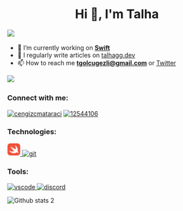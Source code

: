 <h1 align="center">Hi 👋, I'm Talha</h1>


![](https://komarev.com/ghpvc/?username=talhagg&style=flat-square)

- 🔭 I’m currently working on [**Swift**](https://github.com/talhagg/100DaysOfSwift) 
- 📝 I regularly write articles on [talhagg.dev](https://talhagg.dev)
- 📫 How to reach me **tgolcugezli@gmail.com** or [Twitter](https://twitter.com/mrtalhagg)

[![](https://img.shields.io/twitter/follow/mrtalhagg?style=social)](https://www.twitter.com/mrtalhagg)

<h3 align="left">Connect with me:</h3>
<p align="left">
<a href="https://linkedin.com/in/talhagg" target="blank" rel=”noopener”><img align="center" src="https://velanovascular.com/wp-content/uploads/2020/06/LinkedIn.png" alt="cengizcmataraci" height="30" width="30" /></a>
<a href="https://stackoverflow.com/users/16009017/talhagg" target="blank" rel=”noopener”><img align="center" src="https://upload.wikimedia.org/wikipedia/commons/thumb/e/ef/Stack_Overflow_icon.svg/768px-Stack_Overflow_icon.svg.png" alt="12544106" height="45" width="45" /></a>
</p>

<h3 align="left">Technologies:</h3>
<p align="left"> 
<a href="https://developer.apple.com/swift/" target="_blank" rel="noopener"> <img src="https://raw.githubusercontent.com/devicons/devicon/master/icons/swift/swift-original.svg" alt="swift" width="30" height="30"/> </a> 
<a href="https://git-scm.com/" target="_blank" rel=”noopener”> <img src="https://www.vectorlogo.zone/logos/git-scm/git-scm-icon.svg" alt="git" width="30" height="30"/> </a>


<h3 align="left">Tools:</h3>
<a href="https://code.visualstudio.com/" target="_blank" rel=”noopener”> <img src="https://upload.wikimedia.org/wikipedia/commons/thumb/9/9a/Visual_Studio_Code_1.35_icon.svg/1024px-Visual_Studio_Code_1.35_icon.svg.png" alt="vscode" width="30" height="30"/> </a>
<a href="https://discord.com/" target="_blank" rel=”noopener”> <img src="https://cdn4.iconfinder.com/data/icons/logos-and-brands/512/91_Discord_logo_logos-512.png" alt="discord" width="30" height="30"/> </a> 
</p>

![Github stats 2](https://github-readme-stats.vercel.app/api?username=talhagg&show_icons=true&theme=radical)

